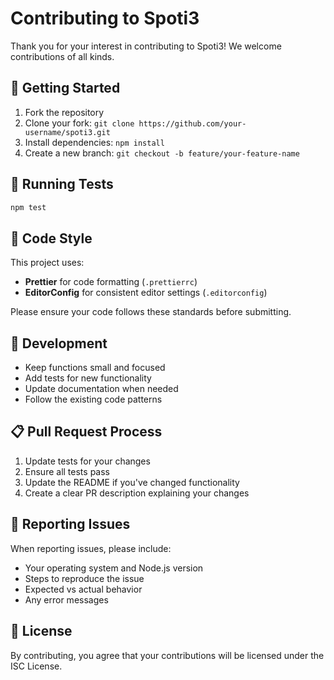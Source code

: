 # Contributing to Spoti3

Thank you for your interest in contributing to Spoti3! We welcome contributions of all kinds.

## 🚀 Getting Started

1. Fork the repository
2. Clone your fork: `git clone https://github.com/your-username/spoti3.git`
3. Install dependencies: `npm install`
4. Create a new branch: `git checkout -b feature/your-feature-name`

## 🧪 Running Tests

```bash
npm test
```

## 📝 Code Style

This project uses:

- **Prettier** for code formatting (`.prettierrc`)
- **EditorConfig** for consistent editor settings (`.editorconfig`)

Please ensure your code follows these standards before submitting.

## 🔧 Development

- Keep functions small and focused
- Add tests for new functionality
- Update documentation when needed
- Follow the existing code patterns

## 📋 Pull Request Process

1. Update tests for your changes
2. Ensure all tests pass
3. Update the README if you've changed functionality
4. Create a clear PR description explaining your changes

## 🐛 Reporting Issues

When reporting issues, please include:

- Your operating system and Node.js version
- Steps to reproduce the issue
- Expected vs actual behavior
- Any error messages

## 📄 License

By contributing, you agree that your contributions will be licensed under the ISC License.
